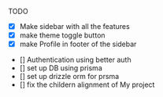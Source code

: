 TODO 

- [x] Make sidebar with all the features
- [x] make theme toggle button
- [x] make Profile in footer of the sidebar
- [] Authentication using better auth
- [] set up DB using prisma
- [] set up drizzle orm for prsma
- [] fix the childern alignment of My project
